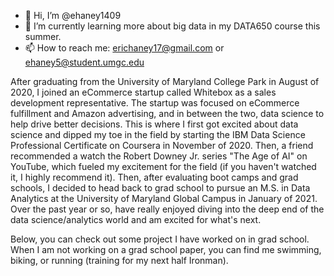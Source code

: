 - 👋 Hi, I’m @ehaney1409
- 🌱 I’m currently learning more about big data in my DATA650 course this summer.
- 📫 How to reach me: erichaney17@gmail.com or ehaney5@student.umgc.edu

After graduating from the University of Maryland College Park in August of 2020, I joined an eCommerce startup called Whitebox as a sales development representative. The startup was focused on eCommerce fulfillment and Amazon advertising, and in between the two, data science to help drive better decisions. This is where I first got excited about data science and dipped my toe in the field by starting the IBM Data Science Professional Certificate on Coursera in November of 2020. Then, a friend recommended a watch the Robert Downey Jr. series "The Age of AI" on YouTube, which fueled my excitement for the field (if you haven't watched it, I highly recommend it). Then, after evaluating boot camps and grad schools, I decided to head back to grad school to pursue an M.S. in Data Analytics at the University of Maryland Global Campus in January of 2021. Over the past year or so, have really enjoyed diving into the deep end of the data science/analytics world and am excited for what's next.

Below, you can check out some project I have worked on in grad school. When I am not working on a grad school paper, you can find me swimming, biking, or running (training for my next half Ironman).
